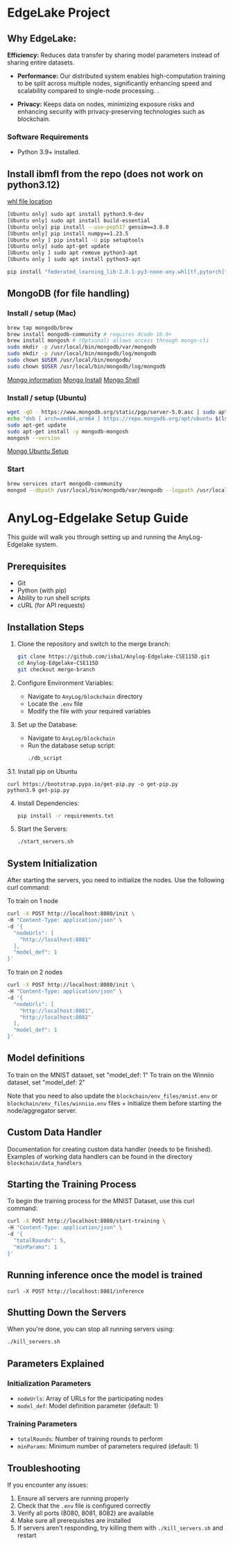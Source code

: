 # EdgeLake Project

<!-- To Do

- Need to add different commands for Mac & Windows
  -->

## Why EdgeLake:

 **Efficiency:**  Reduces data transfer by sharing model parameters instead of sharing entire datasets.

- **Performance:** Our distributed system enables high-computation training to be split across multiple nodes, significantly enhancing speed and scalability compared to single-node processing. .

- **Privacy:** Keeps data on nodes, minimizing exposure risks and enhancing security with privacy-preserving technologies such as blockchain.


<!-- ## Prerequisites -->
<!-- we need specify more stuff here -->
### Software Requirements
- Python 3.9+ installed.
## Install ibmfl from the repo (does not work on python3.12)
[whl file location](https://github.com/royshadmon/Anylog-Edgelake-CSE115D/blob/main/federated-learning-lib-main/federated-learning-lib/federated_learning_lib-2.0.1-py3-none-any.whl) 
```bash
[Ubuntu only] sudo apt install python3.9-dev
[Ubuntu only] sudo apt install build-essential
[Ubuntu only] pip install --use-pep517 gensim==3.8.0
[Ubuntu only] pip install numpy==1.23.5
[Ubuntu only ] pip install -U pip setuptools
[Ubuntu only] sudo apt-get update
[Ubuntu only ] sudo apt remove python3-apt
[Ubuntu only ] sudo apt install python3-apt

pip install "federated_learning_lib-2.0.1-py3-none-any.whl[tf,pytorch]"
```
## MongoDB (for file handling)
### Install / setup (Mac)
```bash
brew tap mongodb/brew  
brew install mongodb-community # requires Xcode 16.0+
brew install mongosh # (Optional) allows access through mongo-cli
sudo mkdir -p /usr/local/bin/mongodb/var/mongodb
sudo mkdir -p /usr/local/bin/mongodb/log/mongodb
sudo chown $USER /usr/local/bin/mongodb/
sudo chown $USER /usr/local/bin/mongodb/log/mongodb
```
[Mongo information](https://www.prisma.io/dataguide/mongodb/connecting-to-mongodb)
[Mongo Install](https://www.mongodb.com/docs/manual/tutorial/install-mongodb-on-os-x/)
[Mongo Shell](https://www.mongodb.com/docs/mongodb-shell/)
### Install / setup (Ubuntu)
```bash
wget -qO - https://www.mongodb.org/static/pgp/server-5.0.asc | sudo apt-key add -  
echo "deb [ arch=amd64,arm64 ] https://repo.mongodb.org/apt/ubuntu $(lsb_release -cs)/mongodb-org/5.0 multiverse" | sudo tee /etc/apt/sources.list.d/mongodb-org-5.0.list
sudo apt-get update
sudo apt-get install -y mongodb-mongosh
mongosh --version
```
[Mongo Ubuntu Setup](https://www.slingacademy.com/article/how-to-install-mongodb-shell-mongosh-on-windows-mac-and-ubuntu/)
### Start
```bash
brew services start mongodb-community
mongod --dbpath /usr/local/bin/mongodb/var/mongodb --logpath /usr/local/bin/mongodb/log/mongodb/mongo.log
```
# AnyLog-Edgelake Setup Guide

This guide will walk you through setting up and running the AnyLog-Edgelake system.

## Prerequisites

- Git
- Python (with pip)
- Ability to run shell scripts
- cURL (for API requests)

## Installation Steps

1. Clone the repository and switch to the merge branch:
   ```bash
   git clone https://github.com/isba1/Anylog-Edgelake-CSE115D.git
   cd Anylog-Edgelake-CSE115D
   git checkout merge-branch
   ```

2. Configure Environment Variables:
   - Navigate to `AnyLog/blockchain` directory
   - Locate the `.env` file
   - Modify the file with your required variables

3. Set up the Database:
   - Navigate to `AnyLog/blockchain`
   - Run the database setup script:
     ```bash
     ./db_script
     ```

3.1. Install pip on Ubuntu
   ```
   curl https://bootstrap.pypa.io/get-pip.py -o get-pip.py
   python3.9 get-pip.py
   ```

4. Install Dependencies:
   ```bash
   pip install -r requirements.txt
   ```

5. Start the Servers:
   ```bash
   ./start_servers.sh
   ```

## System Initialization

After starting the servers, you need to initialize the nodes. Use the following curl command:

To train on 1 node
```bash
curl -X POST http://localhost:8080/init \          
-H "Content-Type: application/json" \
-d '{
  "nodeUrls": [    
    "http://localhost:8081"
  ],
  "model_def": 1
}'
```
To train on 2 nodes
```bash
curl -X POST http://localhost:8080/init \
-H "Content-Type: application/json" \
-d '{
  "nodeUrls": [    
    "http://localhost:8081", 
    "http://localhost:8082"
  ],
  "model_def": 1
}'
```
## Model definitions
To train on the MNIST dataset, set "model_def: 1"
To train on the Winniio dataset, set "model_def: 2"

Note that you need to also update the `blockchain/env_files/mnist.env` or `blockchain/env_files/winniio.env` files + initialize them before starting the node/aggregator server.

## Custom Data Handler
Documentation for creating custom data handler (needs to be finished).
Examples of working data handlers can be found in the directory `blockchain/data_handlers` 


## Starting the Training Process

To begin the training process for the MNIST Dataset, use this curl command:

```bash
curl -X POST http://localhost:8080/start-training \
-H "Content-Type: application/json" \
-d '{
  "totalRounds": 5,
  "minParams": 1
}'
```

## Running inference once the model is trained
```
curl -X POST http://localhost:8081/inference
```

## Shutting Down the Servers

When you're done, you can stop all running servers using:
```bash
./kill_servers.sh
```

## Parameters Explained

### Initialization Parameters
- `nodeUrls`: Array of URLs for the participating nodes
- `model_def`: Model definition parameter (default: 1)

### Training Parameters
- `totalRounds`: Number of training rounds to perform
- `minParams`: Minimum number of parameters required (default: 1)

## Troubleshooting

If you encounter any issues:
1. Ensure all servers are running properly
2. Check that the `.env` file is configured correctly
3. Verify all ports (8080, 8081, 8082) are available
4. Make sure all prerequisites are installed
5. If servers aren't responding, try killing them with `./kill_servers.sh` and restart
